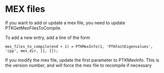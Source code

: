 # MEX files

If you want to add or update a mex file, you need to update PTKGetMexFilesToCompile.

To add a new entry, add a line of the form

    mex_files_to_compile(end + 1) = PTKMexInfo(1, 'PTKFastEigenvalues', 'cpp', mex_dir, [], []);

If you modify the mex file, update the first parameter to PTKMexInfo. This is the version number, and will force the mex file to recompile if necessary

